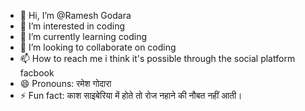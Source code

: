 - 👋 Hi, I’m @Ramesh Godara 
- 👀 I’m interested in coding 
- 🌱 I’m currently learning coding 
- 💞️ I’m looking to collaborate on coding
- 📫 How to reach me i think it's possible through the social platform facbook
- 😄 Pronouns: रमेश गोदारा 
- ⚡ Fun fact: काश साइबेरिया में होते तो रोज नहाने की नौबत नहीं आती।

<!---
Ramgod4u/Ramgod4u is a ✨ special ✨ repository because its `README.md` (this file) appears on your GitHub profile.
You can click the Preview link to take a look at your changes.
--->
